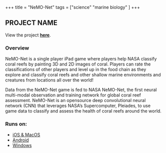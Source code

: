 +++
title = "NeMO-Net"
tags = ["science" "marine biology" ]
+++

## PROJECT NAME

View the project [**here**](http://nemonet.info/).

### Overview

NeMO-Net is a single player iPad game where players help NASA classify coral reefs by painting 3D and 2D images of coral. Players can rate the classifications of other players and level up in the food chain as they explore and classify coral reefs and other shallow marine environments and creatures from locations all over the world!

Data from the NeMO-Net game is fed to NASA NeMO-Net, the first neural multi-modal observation and training network for global coral reef assessment. NeMO-Net is an opensource deep convolutional neural network (CNN) that leverages NASA’s Supercomputer, Pleiades, to use game data to classify and assess the health of coral reefs around the world.

### Runs on:
- [iOS & MacOS](https://apps.apple.com/us/app/nasa-nemo-net/id1506604930)
- [Android](https://play.google.com/store/apps/details?id=com.NASA.NeMONet)
- [Windows](http://nemonet.info/Downloads/NeMO-Net%202.5.zip)
